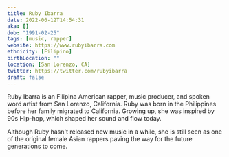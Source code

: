```yaml
---
title: Ruby Ibarra
date: 2022-06-12T14:54:31
aka: []
dob: "1991-02-25"
tags: [music, rapper]
website: https://www.rubyibarra.com
ethnicity: [Filipino]
birthLocation: ""
location: [San Lorenzo, CA]
twitter: https://twitter.com/rubyibarra
draft: false
---
```


Ruby Ibarra is an Filipina American rapper, music producer, and spoken word artist from San Lorenzo, California. Ruby was born in the Philippines before her family migrated to California. Growing up, she was inspired by 90s Hip-hop, which shaped her sound and flow today.

Although Ruby hasn't released new music in a while, she is still seen as one of the original female Asian rappers paving the way for the future generations to come.